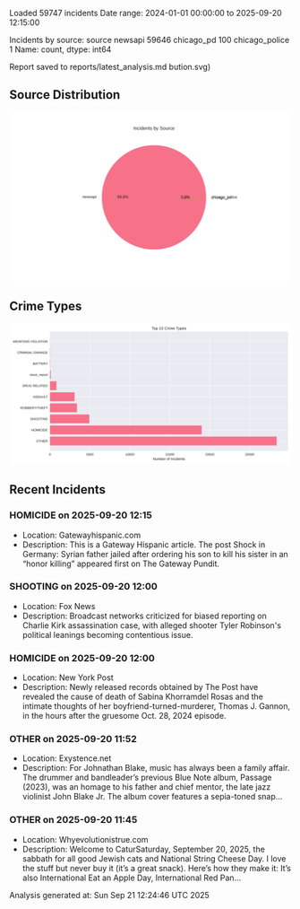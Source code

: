 
Loaded 59747 incidents
Date range: 2024-01-01 00:00:00 to 2025-09-20 12:15:00

Incidents by source:
source
newsapi           59646
chicago_pd          100
chicago_police        1
Name: count, dtype: int64

Report saved to reports/latest_analysis.md
bution.svg)

## Source Distribution
![Source Distribution](images/source_distribution.svg)

## Crime Types
![Crime Types](images/crime_types.svg)

## Recent Incidents

### HOMICIDE on 2025-09-20 12:15
- Location: Gatewayhispanic.com
- Description: This is a Gateway Hispanic article.
The post Shock in Germany: Syrian father jailed after ordering his son to kill his sister in an “honor killing” appeared first on The Gateway Pundit.


### SHOOTING on 2025-09-20 12:00
- Location: Fox News
- Description: Broadcast networks criticized for biased reporting on Charlie Kirk assassination case, with alleged shooter Tyler Robinson's political leanings becoming contentious issue.


### HOMICIDE on 2025-09-20 12:00
- Location: New York Post
- Description: Newly released records obtained by The Post have revealed the cause of death of Sabina Khorramdel Rosas and the intimate thoughts of her boyfriend-turned-murderer, Thomas J. Gannon, in the hours after the gruesome Oct. 28, 2024 episode.


### OTHER on 2025-09-20 11:52
- Location: Exystence.net
- Description: For Johnathan Blake, music has always been a family affair. The drummer and bandleader’s previous Blue Note album, Passage (2023), was an homage to his father and chief mentor, the late jazz violinist John Blake Jr. The album cover features a sepia-toned snap…


### OTHER on 2025-09-20 11:45
- Location: Whyevolutionistrue.com
- Description: Welcome to CaturSaturday, September 20, 2025, the sabbath for all good Jewish cats and National String Cheese Day. I love the stuff but never buy it (it’s a great snack). Here’s how they make it: It’s also International Eat an Apple Day, International Red Pan…

Analysis generated at: Sun Sep 21 12:24:46 UTC 2025
